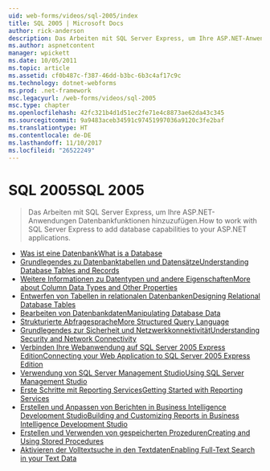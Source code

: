```yaml
---
uid: web-forms/videos/sql-2005/index
title: SQL 2005 | Microsoft Docs
author: rick-anderson
description: Das Arbeiten mit SQL Server Express, um Ihre ASP.NET-Anwendungen Datenbankfunktionen hinzuzufügen.
ms.author: aspnetcontent
manager: wpickett
ms.date: 10/05/2011
ms.topic: article
ms.assetid: cf0b487c-f387-46dd-b3bc-6b3c4af17c9c
ms.technology: dotnet-webforms
ms.prod: .net-framework
msc.legacyurl: /web-forms/videos/sql-2005
msc.type: chapter
ms.openlocfilehash: 42fc321b4d1d51ec2fe71e4c8873ae62da43c345
ms.sourcegitcommit: 9a9483aceb34591c97451997036a9120c3fe2baf
ms.translationtype: HT
ms.contentlocale: de-DE
ms.lasthandoff: 11/10/2017
ms.locfileid: "26522249"
---
```

<a name="sql-2005"></a><span data-ttu-id="3a0e1-103">SQL 2005</span><span class="sxs-lookup"><span data-stu-id="3a0e1-103">SQL 2005</span></span>
====================
> <span data-ttu-id="3a0e1-104">Das Arbeiten mit SQL Server Express, um Ihre ASP.NET-Anwendungen Datenbankfunktionen hinzuzufügen.</span><span class="sxs-lookup"><span data-stu-id="3a0e1-104">How to work with SQL Server Express to add database capabilities to your ASP.NET applications.</span></span>


- [<span data-ttu-id="3a0e1-105">Was ist eine Datenbank</span><span class="sxs-lookup"><span data-stu-id="3a0e1-105">What is a Database</span></span>](what-is-a-database.md)
- [<span data-ttu-id="3a0e1-106">Grundlegendes zu Datenbanktabellen und Datensätze</span><span class="sxs-lookup"><span data-stu-id="3a0e1-106">Understanding Database Tables and Records</span></span>](understanding-database-tables-and-records.md)
- [<span data-ttu-id="3a0e1-107">Weitere Informationen zu Datentypen und andere Eigenschaften</span><span class="sxs-lookup"><span data-stu-id="3a0e1-107">More about Column Data Types and Other Properties</span></span>](more-about-column-data-types-and-other-properties.md)
- [<span data-ttu-id="3a0e1-108">Entwerfen von Tabellen in relationalen Datenbanken</span><span class="sxs-lookup"><span data-stu-id="3a0e1-108">Designing Relational Database Tables</span></span>](designing-relational-database-tables.md)
- [<span data-ttu-id="3a0e1-109">Bearbeiten von Datenbankdaten</span><span class="sxs-lookup"><span data-stu-id="3a0e1-109">Manipulating Database Data</span></span>](manipulating-database-data.md)
- [<span data-ttu-id="3a0e1-110">Strukturierte Abfragesprache</span><span class="sxs-lookup"><span data-stu-id="3a0e1-110">More Structured Query Language</span></span>](more-structured-query-language.md)
- [<span data-ttu-id="3a0e1-111">Grundlegendes zur Sicherheit und Netzwerkkonnektivität</span><span class="sxs-lookup"><span data-stu-id="3a0e1-111">Understanding Security and Network Connectivity</span></span>](understanding-security-and-network-connectivity.md)
- [<span data-ttu-id="3a0e1-112">Verbinden Ihre Webanwendung auf SQL Server 2005 Express Edition</span><span class="sxs-lookup"><span data-stu-id="3a0e1-112">Connecting your Web Application to SQL Server 2005 Express Edition</span></span>](connecting-your-web-application-to-sql-server-2005-express-edition.md)
- [<span data-ttu-id="3a0e1-113">Verwendung von SQL Server Management Studio</span><span class="sxs-lookup"><span data-stu-id="3a0e1-113">Using SQL Server Management Studio</span></span>](using-sql-server-management-studio.md)
- [<span data-ttu-id="3a0e1-114">Erste Schritte mit Reporting Services</span><span class="sxs-lookup"><span data-stu-id="3a0e1-114">Getting Started with Reporting Services</span></span>](getting-started-with-reporting-services.md)
- [<span data-ttu-id="3a0e1-115">Erstellen und Anpassen von Berichten in Business Intelligence Development Studio</span><span class="sxs-lookup"><span data-stu-id="3a0e1-115">Building and Customizing Reports in Business Intelligence Development Studio</span></span>](building-and-customizing-reports-in-business-intelligence-development-studio.md)
- [<span data-ttu-id="3a0e1-116">Erstellen und Verwenden von gespeicherten Prozeduren</span><span class="sxs-lookup"><span data-stu-id="3a0e1-116">Creating and Using Stored Procedures</span></span>](creating-and-using-stored-procedures.md)
- [<span data-ttu-id="3a0e1-117">Aktivieren der Volltextsuche in den Textdaten</span><span class="sxs-lookup"><span data-stu-id="3a0e1-117">Enabling Full-Text Search in your Text Data</span></span>](enabling-full-text-search-in-your-text-data.md)
